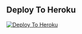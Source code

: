 ## Deploy To Heroku

[![Deploy To Heroku](https://www.herokucdn.com/deploy/button.svg)](https://heroku.com/deploy?template=https://github.com/Adity012/Humana)
